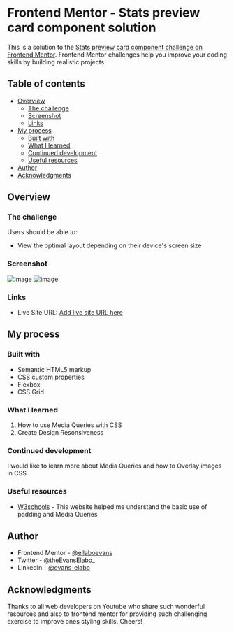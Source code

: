 # Frontend Mentor - Stats preview card component solution

This is a solution to the [Stats preview card component challenge on Frontend Mentor](https://www.frontendmentor.io/challenges/stats-preview-card-component-8JqbgoU62). Frontend Mentor challenges help you improve your coding skills by building realistic projects. 

## Table of contents

- [Overview](#overview)
  - [The challenge](#the-challenge)
  - [Screenshot](#screenshot)
  - [Links](#links)
- [My process](#my-process)
  - [Built with](#built-with)
  - [What I learned](#what-i-learned)
  - [Continued development](#continued-development)
  - [Useful resources](#useful-resources)
- [Author](#author)
- [Acknowledgments](#acknowledgments)



## Overview

### The challenge

Users should be able to:

- View the optimal layout depending on their device's screen size

### Screenshot

![image](https://user-images.githubusercontent.com/74984305/178721622-0f0a87c1-8de8-4fcf-bd13-f76025bf826e.png)
![image](https://user-images.githubusercontent.com/74984305/178724699-ef0b631b-d38c-4a11-b4c8-82e9cc7f7337.png)


### Links

- Live Site URL: [Add live site URL here](https://your-live-site-url.com)

## My process

### Built with

- Semantic HTML5 markup
- CSS custom properties
- Flexbox
- CSS Grid


### What I learned

1. How to use Media Queries with CSS
2. Create Design Resonsiveness

### Continued development
I would like to learn more about Media Queries and how to Overlay images in CSS

### Useful resources

- [W3schools](https://www.w3schools.com) - This website helped me understand the basic use of padding and Media Queries


## Author

- Frontend Mentor - [@ellaboevans](https://www.frontendmentor.io/profile/ellaboevans)
- Twitter - [@theEvansElabo_](https://www.twitter.com/theevanselabo_)
- LinkedIn - [@evans-elabo](https://www.linkedin.com/in/evans-elabo)


## Acknowledgments

Thanks to all web developers on Youtube who share such wonderful resources and also to frontend mentor for providing such challenging exercise to improve ones styling skills. Cheers!
